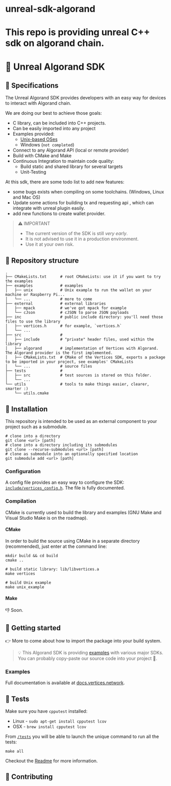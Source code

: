 # unreal-sdk-algorand
This repo is providing unreal C++ sdk on algorand chain.
=======
# 💎 Unreal Algorand SDK

## 📑 Specifications

The Unreal Algorand SDK provides developers with an easy way for devices to interact with Algorand chain.

We are doing our best to achieve those goals:

- C library, can be included into C++ projects.
- Can be easily imported into any project
- Examples provided:
  - [Unix-based OSes](examples/unix)
  - Windows (``not completed``)
- Connect to any Algorand API (local or remote provider)
- Build with CMake and Make
- Continuous Integration to maintain code quality:
  - Build static and shared library for several targets
  - Unit-Testing

At this sdk, there are some todo list to add new features:

- some bugs exists when compiling on some toolchains.  (Windows, Linux and Mac OS)
- Update some actions for building tx and requesting api , which can integrate with unreal plugin easily. 
- add new functions to create wallet provider.

> ⚠️  IMPORTANT
> - The current version of the SDK is still *very early*.
> - It is not advised to use it in a production environment.
> - Use it at your own risk.

## 🧭 Repository structure

```shell
.
├── CMakeLists.txt      # root CMakeLists: use it if you want to try the examples
├── examples            # examples
│   ├── unix            # Unix example to run the wallet on your machine or Raspberry Pi...
│   └── ...             # more to come
├── external            # external libraries
│   ├── mpack           # we've got mpack for example
│   └── cJson           # cJSON to parse JSON payloads
├── inc                 # public include directory: you'll need those files to use the library
│   ├── vertices.h      # for example, `vertices.h`
│   └── ...
├── src                 # 
│   ├── include         # "private" header files, used within the library
│   ├── algorand        # implementation of Vertices with Algorand. The Algorand provider is the first implemented.
│   ├── CMakeLists.txt  # CMake of the Vertices SDK, exports a package to be imported in your project, see examples' CMakeLists
│   └── ...             # source files
├── tests               # 
│   ├── src             # test sources is stored on this folder.
│   └── ...             
└── utils               # tools to make things easier, clearer, smarter :) 
    └── utils.cmake
```

## 🧰 Installation

This repository is intended to be used as an external component to your project such as a submodule.

```shell
# clone into a directory
git clone <url> [path]
# clone into a directory including its submodules
git clone --recurse-submodules <url> [path]
# clone as submodule into an optionally specified location
git submodule add <url> [path]
```


### Configuration

A config file provides an easy way to configure the SDK: [`include/vertices_config.h`](include/vertices_config.h). The file is fully documented.

### Compilation

CMake is currently used to build the library and examples (GNU Make and Visual Studio Make is on the roadmap).

#### CMake

In order to build the source using CMake in a separate directory (recommended), just enter at the command line:

```shell
mkdir build && cd build
cmake ..

# build static library: lib/libvertices.a
make vertices

# build Unix example
make unix_example
```

#### Make

👎 Soon.

## 🚀 Getting started

👉 More to come about how to import the package into your build system.

> 💡 This Algorand SDK is providing [examples](examples/) with various major SDKs. You can probably copy-paste our source code into your project 🙂.

### Examples

Full documentation is available at [docs.vertices.network](https://docs.vertices.network/).

## 📐 Tests

Make sure you have `cpputest` installed:

- Linux - `sudo apt-get install cpputest lcov`
- OSX - `brew install cpputest lcov`

From [`/tests`](/tests) you will be able to launch the unique command to run all the tests:

```shell
make all
```

Checkout the [Readme](/tests/README.md) for more information.

## 🙌 Contributing

